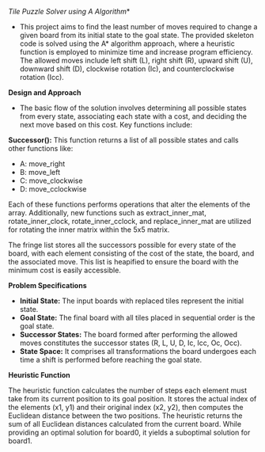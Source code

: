 **Tile Puzzle Solver using A* Algorithm**
* This project aims to find the least number of moves required to change a given board from its initial state to the goal state. The provided skeleton code is solved using the A* algorithm approach, where a heuristic function is employed to minimize time and increase program efficiency. The allowed moves include left shift (L), right shift (R), upward shift (U), downward shift (D), clockwise rotation (Ic), and counterclockwise rotation (Icc).

**Design and Approach**
* The basic flow of the solution involves determining all possible states from every state, associating each state with a cost, and deciding the next move based on this cost. Key functions include:

**Successor():** This function returns a list of all possible states and calls other functions like:

* A: move_right
* B: move_left
* C: move_clockwise
* D: move_cclockwise

Each of these functions performs operations that alter the elements of the array. Additionally, new functions such as extract_inner_mat, rotate_inner_clock, rotate_inner_cclock, and replace_inner_mat are utilized for rotating the inner matrix within the 5x5 matrix.


The fringe list stores all the successors possible for every state of the board, with each element consisting of the cost of the state, the board, and the associated move. This list is heapified to ensure the board with the minimum cost is easily accessible.

**Problem Specifications**
* **Initial State:** The input boards with replaced tiles represent the initial state.
* **Goal State:** The final board with all tiles placed in sequential order is the goal state.
* **Successor States:** The board formed after performing the allowed moves constitutes the successor states (R, L, U, D, Ic, Icc, Oc, Occ).
* **State Space:** It comprises all transformations the board undergoes each time a shift is performed before reaching the goal state.

**Heuristic Function**

The heuristic function calculates the number of steps each element must take from its current position to its goal position. It stores the actual index of the elements (x1, y1) and their original index (x2, y2), then computes the Euclidean distance between the two positions. The heuristic returns the sum of all Euclidean distances calculated from the current board. While providing an optimal solution for board0, it yields a suboptimal solution for board1.
